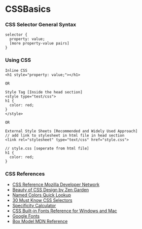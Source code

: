 # CSSBasics


### CSS Selector General Syntax
```
selector {
  property: value;
  [more property-value pairs]
}
```

### Using CSS 
```
Inline CSS
<h1 style="property: value;"></h1>

OR
		
Style Tag [Inside the head section]
<style type="test/css">
h1 {
  color: red;
}
</style>

OR 

External Style Sheets [Recommended and Widely Used Approach]
// add link to stylesheet in html file in head section
<link rel="stylesheet" type="text/css" href="style.css">

// style.css [seperate from html file]
h1 {
  color: red;
}
```


### CSS References
* [CSS Reference Mozilla Developer Network](https://developer.mozilla.org/en-US/docs/Web/CSS/Reference) <br>
* [Beauty of CSS Design by Zen Garden](http://www.csszengarden.com/) <br>
* [Named Colors Quick Lookup](http://colours.neilorangepeel.com/)
* [30 Must Know CSS Selectors](https://code.tutsplus.com/tutorials/the-30-css-selectors-you-must-memorize--net-16048)
* [Specificity Calculator](https://specificity.keegan.st/)
* [CSS Built-in Fonts Reference for Windows and Mac](http://www.cssfontstack.com/)
* [Google Fonts](https://fonts.google.com/)
* [Box Model MDN Reference](https://developer.mozilla.org/en-US/docs/Web/CSS/CSS_Box_Model/Introduction_to_the_CSS_box_model)


